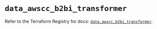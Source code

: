 # `data_awscc_b2bi_transformer`

Refer to the Terraform Registry for docs: [`data_awscc_b2bi_transformer`](https://registry.terraform.io/providers/hashicorp/awscc/0.70.0/docs/data-sources/b2bi_transformer).
